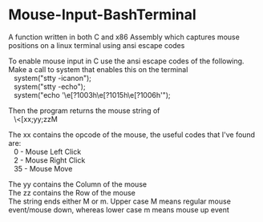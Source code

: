 # Mouse-Input-BashTerminal
A function written in both C and x86 Assembly which captures mouse positions on a linux terminal using ansi escape codes

To enable mouse input in C use the ansi escape codes of the following. Make a call to system that enables this on the terminal<br>
&ensp;  system("stty -icanon"); <br>
&ensp;  system("stty -echo"); <br>
&ensp;  system("echo '\e[?1003h\e[?1015h\e[?1006h'"); <br>
  
Then the program returns the mouse string of <br>
&ensp;  \\<[xx;yy;zzM <br>

The xx contains the opcode of the mouse, the useful codes that I've found are: <br>
&ensp;  0 - Mouse Left Click <br>
&ensp;  2 - Mouse Right Click <br>
&ensp;  35 - Mouse Move <br>

The yy contains the Column of the mouse <br>
The zz contains the Row of the mouse <br>
The string ends either M or m. Upper case M means regular mouse event/mouse down, whereas lower case m means mouse up event
